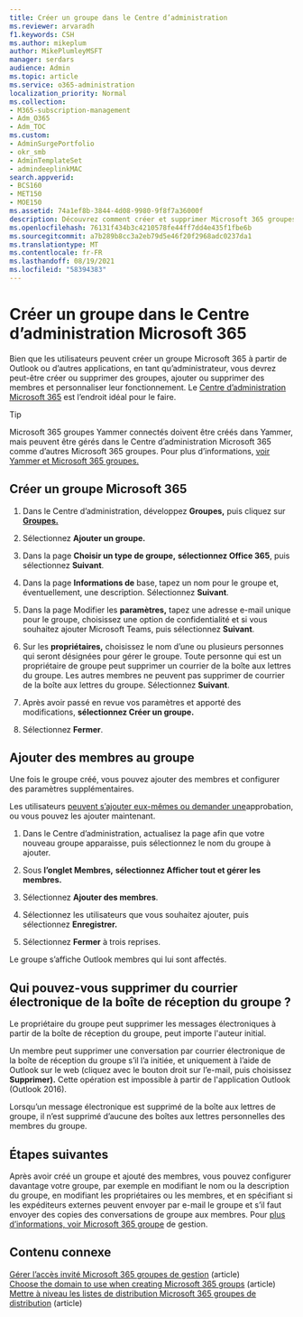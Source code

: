 ```yaml
---
title: Créer un groupe dans le Centre d’administration
ms.reviewer: arvaradh
f1.keywords: CSH
ms.author: mikeplum
author: MikePlumleyMSFT
manager: serdars
audience: Admin
ms.topic: article
ms.service: o365-administration
localization_priority: Normal
ms.collection:
- M365-subscription-management
- Adm_O365
- Adm_TOC
ms.custom:
- AdminSurgePortfolio
- okr_smb
- AdminTemplateSet
- admindeeplinkMAC
search.appverid:
- BCS160
- MET150
- MOE150
ms.assetid: 74a1ef8b-3844-4d08-9980-9f8f7a36000f
description: Découvrez comment créer et supprimer Microsoft 365 groupes, ajouter et supprimer des membres du groupe et personnaliser le fonctionnement du groupe.
ms.openlocfilehash: 76131f434b3c4210578fe44ff7dd4e435f1fbe6b
ms.sourcegitcommit: a7b289b8cc3a2eb79d5e46f20f2968adc0237da1
ms.translationtype: MT
ms.contentlocale: fr-FR
ms.lasthandoff: 08/19/2021
ms.locfileid: "58394383"
---
```

# <a name="create-a-group-in-the-microsoft-365-admin-center"></a>Créer un groupe dans le Centre d’administration Microsoft 365
  
Bien que les utilisateurs peuvent créer un groupe Microsoft 365 à partir de Outlook ou d’autres applications, en tant qu’administrateur, vous devrez peut-être créer ou supprimer des groupes, ajouter ou supprimer des membres et personnaliser leur fonctionnement. Le <a href="https://go.microsoft.com/fwlink/p/?linkid=2052855" target="_blank">Centre d’administration Microsoft 365</a> est l’endroit idéal pour le faire. 

> [!TIP]
> Microsoft 365 groupes Yammer connectés doivent être créés dans Yammer, mais peuvent être gérés dans le Centre d’administration Microsoft 365 comme d’autres Microsoft 365 groupes. Pour plus d’informations, [voir Yammer et Microsoft 365 groupes.](/yammer/manage-yammer-groups/yammer-and-office-365-groups) 

## <a name="create-a-microsoft-365-group"></a>Créer un groupe Microsoft 365 

1. Dans le Centre d’administration, développez **Groupes,** puis cliquez sur <a href="https://go.microsoft.com/fwlink/p/?linkid=2052855" target="_blank">**Groupes.**</a>

2. Sélectionnez **Ajouter un groupe.**
  
3. Dans la page **Choisir un type de groupe,** **sélectionnez Office 365**, puis sélectionnez **Suivant**.

4. Dans la page **Informations de** base, tapez un nom pour le groupe et, éventuellement, une description. Sélectionnez **Suivant**.
    
5. Dans la page Modifier les **paramètres,** tapez une adresse e-mail unique pour le groupe, choisissez une option de confidentialité et si vous souhaitez ajouter Microsoft Teams, puis sélectionnez **Suivant**.
    
6. Sur les **propriétaires,** choisissez le nom d’une ou plusieurs personnes qui seront désignées pour gérer le groupe. Toute personne qui est un propriétaire de groupe peut supprimer un courrier de la boîte aux lettres du groupe. Les autres membres ne peuvent pas supprimer de courrier de la boîte aux lettres du groupe. Sélectionnez **Suivant**.
    
7. Après avoir passé en revue vos paramètres et apporté des modifications, **sélectionnez Créer un groupe.**

8. Sélectionnez **Fermer**.
    
## <a name="add-members-to-the-group"></a>Ajouter des membres au groupe

Une fois le groupe créé, vous pouvez ajouter des membres et configurer des paramètres supplémentaires.

Les utilisateurs [peuvent s’ajouter eux-mêmes ou demander une](https://support.microsoft.com/office/2e59e19c-b872-44c8-ae84-0acc4b79c45d)approbation, ou vous pouvez les ajouter maintenant.

1. Dans le Centre d’administration, actualisez la page afin que votre nouveau groupe apparaisse, puis sélectionnez le nom du groupe à ajouter.
    
2. Sous **l’onglet Membres,** **sélectionnez Afficher tout et gérer les membres.**

3. Sélectionnez **Ajouter des membres**.
    
4. Sélectionnez les utilisateurs que vous souhaitez ajouter, puis sélectionnez **Enregistrer.**
    
5. Sélectionnez **Fermer** à trois reprises. 
    
Le groupe s’affiche Outlook membres qui lui sont affectés.

## <a name="who-can-delete-email-from-the-group-inbox"></a>Qui pouvez-vous supprimer du courrier électronique de la boîte de réception du groupe ?

Le propriétaire du groupe peut supprimer les messages électroniques à partir de la boîte de réception du groupe, peut importe l'auteur initial.
  
Un membre peut supprimer une conversation par courrier électronique de la boîte de réception du groupe s’il l’a initiée, et uniquement à l’aide de Outlook sur le web (cliquez avec le bouton droit sur l’e-mail, puis choisissez **Supprimer).** Cette opération est impossible à partir de l'application Outlook (Outlook 2016).
  
Lorsqu’un message électronique est supprimé de la boîte aux lettres de groupe, il n’est supprimé d’aucune des boîtes aux lettres personnelles des membres du groupe.

## <a name="next-steps"></a>Étapes suivantes

Après avoir créé un groupe et ajouté des membres, vous pouvez configurer davantage votre groupe, par exemple en modifiant le nom ou la description du groupe, en modifiant les propriétaires ou les membres, et en spécifiant si les expéditeurs externes peuvent envoyer par e-mail le groupe et s’il faut envoyer des copies des conversations de groupe aux membres. Pour [plus d’informations, voir Microsoft 365 groupe](manage-groups.md) de gestion.

## <a name="related-content"></a>Contenu connexe

[Gérer l’accès invité Microsoft 365 groupes de gestion](https://support.microsoft.com/office/bfc7a840-868f-4fd6-a390-f347bf51aff6) (article)\
[Choose the domain to use when creating Microsoft 365 groups](../../solutions/choose-domain-to-create-groups.md) (article)\
[Mettre à niveau les listes de distribution Microsoft 365 groupes de distribution](../manage/upgrade-distribution-lists.md) (article)